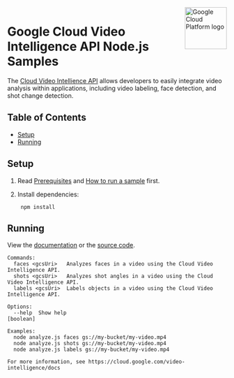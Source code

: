 <img src="https://avatars2.githubusercontent.com/u/2810941?v=3&s=96" alt="Google Cloud Platform logo" title="Google Cloud Platform" align="right" height="96" width="96"/>

# Google Cloud Video Intelligence API Node.js Samples

The [Cloud Video Intellience API][video_docs] allows developers to easily
integrate video analysis within applications, including video labeling, face
detection, and shot change detection.

[video_docs]: https://cloud.google.com/video-intelligence/docs/

## Table of Contents

* [Setup](#setup)
* [Running](#running)

## Setup

1. Read [Prerequisites][prereq] and [How to run a sample][run] first.
1. Install dependencies:

        npm install

[prereq]: ../README.md#prerequisities
[run]: ../README.md#how-to-run-a-sample

## Running

View the [documentation][analyze_docs] or the [source code][analyze_code].

```
Commands:
  faces <gcsUri>   Analyzes faces in a video using the Cloud Video Intelligence API.
  shots <gcsUri>   Analyzes shot angles in a video using the Cloud Video Intelligence API.
  labels <gcsUri>  Labels objects in a video using the Cloud Video Intelligence API.

Options:
  --help  Show help                                                                                            [boolean]

Examples:
  node analyze.js faces gs://my-bucket/my-video.mp4
  node analyze.js shots gs://my-bucket/my-video.mp4
  node analyze.js labels gs://my-bucket/my-video.mp4

For more information, see https://cloud.google.com/video-intelligence/docs
```

[analyze_docs]: https://cloud.google.com/video-intelligence/docs
[analyze_code]: analyze.js
